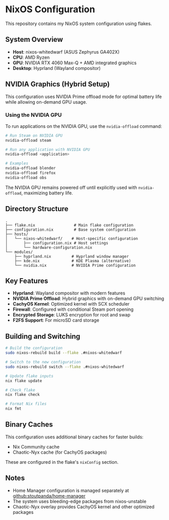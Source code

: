 # NixOS Configuration

This repository contains my NixOS system configuration using flakes.

## System Overview

- **Host**: nixos-whitedwarf (ASUS Zephyrus GA402X)
- **CPU**: AMD Ryzen
- **GPU**: NVIDIA RTX 4060 Max-Q + AMD integrated graphics
- **Desktop**: Hyprland (Wayland compositor)

## NVIDIA Graphics (Hybrid Setup)

This configuration uses NVIDIA Prime offload mode for optimal battery life while allowing on-demand GPU usage.

### Using the NVIDIA GPU

To run applications on the NVIDIA GPU, use the `nvidia-offload` command:

```bash
# Run Steam on NVIDIA GPU
nvidia-offload steam

# Run any application with NVIDIA GPU
nvidia-offload <application>

# Examples
nvidia-offload blender
nvidia-offload firefox
nvidia-offload obs
```

The NVIDIA GPU remains powered off until explicitly used with `nvidia-offload`, maximizing battery life.

## Directory Structure

```
.
├── flake.nix                 # Main flake configuration
├── configuration.nix         # Base system configuration
├── hosts/
│   └── nixos-whitedwarf/    # Host-specific configuration
│       ├── configuration.nix # Host settings
│       └── hardware-configuration.nix
└── modules/
    ├── hyprland.nix         # Hyprland window manager
    ├── kde.nix              # KDE Plasma (alternative)
    └── nvidia.nix           # NVIDIA Prime configuration
```

## Key Features

- **Hyprland**: Wayland compositor with modern features
- **NVIDIA Prime Offload**: Hybrid graphics with on-demand GPU switching
- **CachyOS Kernel**: Optimized kernel with SCX scheduler
- **Firewall**: Configured with conditional Steam port opening
- **Encrypted Storage**: LUKS encryption for root and swap
- **F2FS Support**: For microSD card storage

## Building and Switching

```bash
# Build the configuration
sudo nixos-rebuild build --flake .#nixos-whitedwarf

# Switch to the new configuration
sudo nixos-rebuild switch --flake .#nixos-whitedwarf

# Update flake inputs
nix flake update

# Check flake
nix flake check

# Format Nix files
nix fmt
```

## Binary Caches

This configuration uses additional binary caches for faster builds:
- Nix Community cache
- Chaotic-Nyx cache (for CachyOS packages)

These are configured in the flake's `nixConfig` section.

## Notes

- Home Manager configuration is managed separately at [github:stoutpanda/home-manager](https://github.com/stoutpanda/home-manager)
- The system uses bleeding-edge packages from nixos-unstable
- Chaotic-Nyx overlay provides CachyOS kernel and other optimized packages